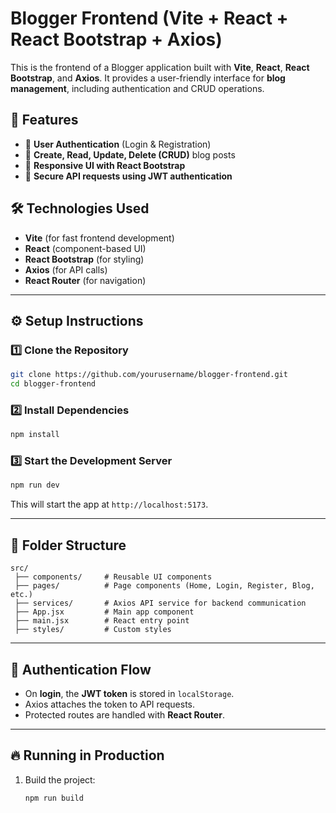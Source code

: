# Blogger Frontend (Vite + React + React Bootstrap + Axios)

This is the frontend of a Blogger application built with **Vite**, **React**, **React Bootstrap**, and **Axios**. It provides a user-friendly interface for **blog management**, including authentication and CRUD operations.

## 🚀 Features
- 🔐 **User Authentication** (Login & Registration)  
- 📝 **Create, Read, Update, Delete (CRUD)** blog posts  
- 🎨 **Responsive UI with React Bootstrap**  
- 🔄 **Secure API requests using JWT authentication**  

## 🛠️ Technologies Used
- **Vite** (for fast frontend development)  
- **React** (component-based UI)  
- **React Bootstrap** (for styling)  
- **Axios** (for API calls)  
- **React Router** (for navigation)   

---

## ⚙️ Setup Instructions

### 1️⃣ Clone the Repository
```sh
git clone https://github.com/yourusername/blogger-frontend.git
cd blogger-frontend
```

### 2️⃣ Install Dependencies
```sh
npm install
```


### 3️⃣ Start the Development Server
```sh
npm run dev
```
This will start the app at `http://localhost:5173`.

---

## 📂 Folder Structure
```
src/
 ├── components/     # Reusable UI components
 ├── pages/          # Page components (Home, Login, Register, Blog, etc.)
 ├── services/       # Axios API service for backend communication
 ├── App.jsx         # Main app component
 ├── main.jsx        # React entry point
 ├── styles/         # Custom styles
```

---

## 🔑 Authentication Flow
- On **login**, the **JWT token** is stored in `localStorage`.
- Axios attaches the token to API requests.
- Protected routes are handled with **React Router**.

---

## 🔥 Running in Production
1. Build the project:
   ```sh
   npm run build
   ```

